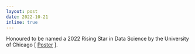 ```yaml
---
layout: post
date: 2022-10-21
inline: true
---
```


Honoured to be named a 2022 Rising Star in Data Science by the University of Chicago [ [Poster](https://github.com/vishwali/vishwali.github.io/blob/master/assets/pdf/UChicago_poster_vm_1107.pdf) ].
